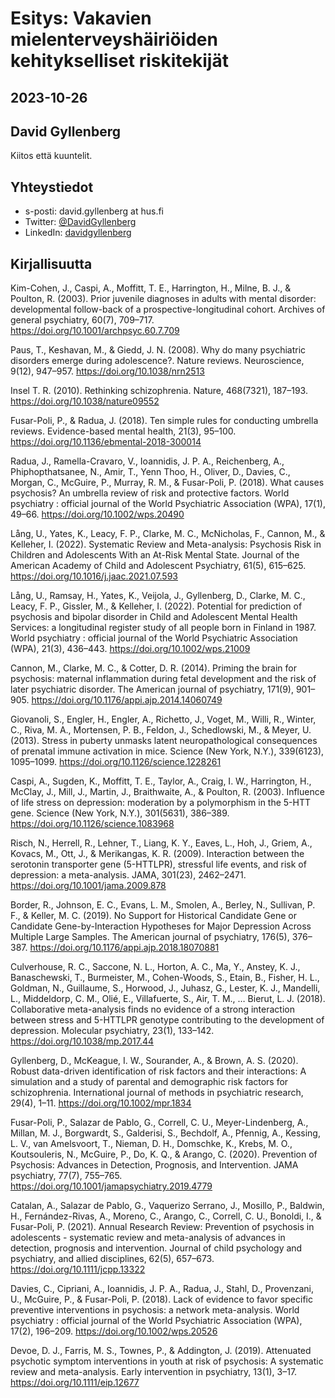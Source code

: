 # Esitys: Vakavien mielenterveyshäiriöiden kehitykselliset riskitekijät
## 2023-10-26
## David Gyllenberg

Kiitos että kuuntelit. 

## Yhteystiedot

- s-posti: david.gyllenberg at hus.fi
- Twitter: [@DavidGyllenberg](https://twitter.com/DavidGyllenberg)
- LinkedIn: [davidgyllenberg](https://www.linkedin.com/in/davidgyllenberg)

## Kirjallisuutta

Kim-Cohen, J., Caspi, A., Moffitt, T. E., Harrington, H., Milne, B. J., & Poulton, R. (2003). Prior juvenile diagnoses in adults with mental disorder: developmental follow-back of a prospective-longitudinal cohort. Archives of general psychiatry, 60(7), 709–717. https://doi.org/10.1001/archpsyc.60.7.709

Paus, T., Keshavan, M., & Giedd, J. N. (2008). Why do many psychiatric disorders emerge during adolescence?. Nature reviews. Neuroscience, 9(12), 947–957. https://doi.org/10.1038/nrn2513

Insel T. R. (2010). Rethinking schizophrenia. Nature, 468(7321), 187–193. https://doi.org/10.1038/nature09552

Fusar-Poli, P., & Radua, J. (2018). Ten simple rules for conducting umbrella reviews. Evidence-based mental health, 21(3), 95–100. https://doi.org/10.1136/ebmental-2018-300014

Radua, J., Ramella-Cravaro, V., Ioannidis, J. P. A., Reichenberg, A., Phiphopthatsanee, N., Amir, T., Yenn Thoo, H., Oliver, D., Davies, C., Morgan, C., McGuire, P., Murray, R. M., & Fusar-Poli, P. (2018). What causes psychosis? An umbrella review of risk and protective factors. World psychiatry : official journal of the World Psychiatric Association (WPA), 17(1), 49–66. https://doi.org/10.1002/wps.20490

Lång, U., Yates, K., Leacy, F. P., Clarke, M. C., McNicholas, F., Cannon, M., & Kelleher, I. (2022). Systematic Review and Meta-analysis: Psychosis Risk in Children and Adolescents With an At-Risk Mental State. Journal of the American Academy of Child and Adolescent Psychiatry, 61(5), 615–625. https://doi.org/10.1016/j.jaac.2021.07.593

Lång, U., Ramsay, H., Yates, K., Veijola, J., Gyllenberg, D., Clarke, M. C., Leacy, F. P., Gissler, M., & Kelleher, I. (2022). Potential for prediction of psychosis and bipolar disorder in Child and Adolescent Mental Health Services: a longitudinal register study of all people born in Finland in 1987. World psychiatry : official journal of the World Psychiatric Association (WPA), 21(3), 436–443. https://doi.org/10.1002/wps.21009

Cannon, M., Clarke, M. C., & Cotter, D. R. (2014). Priming the brain for psychosis: maternal inflammation during fetal development and the risk of later psychiatric disorder. The American journal of psychiatry, 171(9), 901–905. https://doi.org/10.1176/appi.ajp.2014.14060749

Giovanoli, S., Engler, H., Engler, A., Richetto, J., Voget, M., Willi, R., Winter, C., Riva, M. A., Mortensen, P. B., Feldon, J., Schedlowski, M., & Meyer, U. (2013). Stress in puberty unmasks latent neuropathological consequences of prenatal immune activation in mice. Science (New York, N.Y.), 339(6123), 1095–1099. https://doi.org/10.1126/science.1228261

Caspi, A., Sugden, K., Moffitt, T. E., Taylor, A., Craig, I. W., Harrington, H., McClay, J., Mill, J., Martin, J., Braithwaite, A., & Poulton, R. (2003). Influence of life stress on depression: moderation by a polymorphism in the 5-HTT gene. Science (New York, N.Y.), 301(5631), 386–389. https://doi.org/10.1126/science.1083968

Risch, N., Herrell, R., Lehner, T., Liang, K. Y., Eaves, L., Hoh, J., Griem, A., Kovacs, M., Ott, J., & Merikangas, K. R. (2009). Interaction between the serotonin transporter gene (5-HTTLPR), stressful life events, and risk of depression: a meta-analysis. JAMA, 301(23), 2462–2471. https://doi.org/10.1001/jama.2009.878

Border, R., Johnson, E. C., Evans, L. M., Smolen, A., Berley, N., Sullivan, P. F., & Keller, M. C. (2019). No Support for Historical Candidate Gene or Candidate Gene-by-Interaction Hypotheses for Major Depression Across Multiple Large Samples. The American journal of psychiatry, 176(5), 376–387. https://doi.org/10.1176/appi.ajp.2018.18070881

Culverhouse, R. C., Saccone, N. L., Horton, A. C., Ma, Y., Anstey, K. J., Banaschewski, T., Burmeister, M., Cohen-Woods, S., Etain, B., Fisher, H. L., Goldman, N., Guillaume, S., Horwood, J., Juhasz, G., Lester, K. J., Mandelli, L., Middeldorp, C. M., Olié, E., Villafuerte, S., Air, T. M., … Bierut, L. J. (2018). Collaborative meta-analysis finds no evidence of a strong interaction between stress and 5-HTTLPR genotype contributing to the development of depression. Molecular psychiatry, 23(1), 133–142. https://doi.org/10.1038/mp.2017.44

Gyllenberg, D., McKeague, I. W., Sourander, A., & Brown, A. S. (2020). Robust data-driven identification of risk factors and their interactions: A simulation and a study of parental and demographic risk factors for schizophrenia. International journal of methods in psychiatric research, 29(4), 1–11. https://doi.org/10.1002/mpr.1834

Fusar-Poli, P., Salazar de Pablo, G., Correll, C. U., Meyer-Lindenberg, A., Millan, M. J., Borgwardt, S., Galderisi, S., Bechdolf, A., Pfennig, A., Kessing, L. V., van Amelsvoort, T., Nieman, D. H., Domschke, K., Krebs, M. O., Koutsouleris, N., McGuire, P., Do, K. Q., & Arango, C. (2020). Prevention of Psychosis: Advances in Detection, Prognosis, and Intervention. JAMA psychiatry, 77(7), 755–765. https://doi.org/10.1001/jamapsychiatry.2019.4779

Catalan, A., Salazar de Pablo, G., Vaquerizo Serrano, J., Mosillo, P., Baldwin, H., Fernández-Rivas, A., Moreno, C., Arango, C., Correll, C. U., Bonoldi, I., & Fusar-Poli, P. (2021). Annual Research Review: Prevention of psychosis in adolescents - systematic review and meta-analysis of advances in detection, prognosis and intervention. Journal of child psychology and psychiatry, and allied disciplines, 62(5), 657–673. https://doi.org/10.1111/jcpp.13322

Davies, C., Cipriani, A., Ioannidis, J. P. A., Radua, J., Stahl, D., Provenzani, U., McGuire, P., & Fusar-Poli, P. (2018). Lack of evidence to favor specific preventive interventions in psychosis: a network meta-analysis. World psychiatry : official journal of the World Psychiatric Association (WPA), 17(2), 196–209. https://doi.org/10.1002/wps.20526

Devoe, D. J., Farris, M. S., Townes, P., & Addington, J. (2019). Attenuated psychotic symptom interventions in youth at risk of psychosis: A systematic review and meta-analysis. Early intervention in psychiatry, 13(1), 3–17. https://doi.org/10.1111/eip.12677
